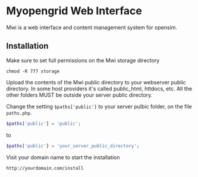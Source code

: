 Myopengrid Web Interface
===

Mwi is a web interface and content management system for opensim.
## Installation

Make sure to set full permissions on the Mwi storage directory

    chmod -R 777 storage
    
Upload the contents of the Mwi public directory to your webserver
public directory. In some host providers it's called public_html, 
httdocs, etc. All the other folders MUST be outside your server 
public directory.

Change the setting `$paths['public']` to your server pulbic folder, on the
file `paths.php`.

```php
$paths['public'] = 'public';
```
to
```php
$paths['public'] = 'your_server_public_directory';
```

Visit your domain name to start the installation

    http://yourdomain.com/install
